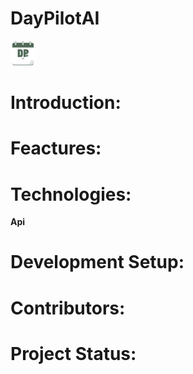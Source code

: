 <h1>DayPilotAI</h1><img src="assets/day_pilot_logo_transparent.png" alt="DayPilot Logo" width="40"/>

# Introduction:

# Feactures:

# Technologies:
  **Api**

# Development Setup:

# Contributors:

# Project Status:
